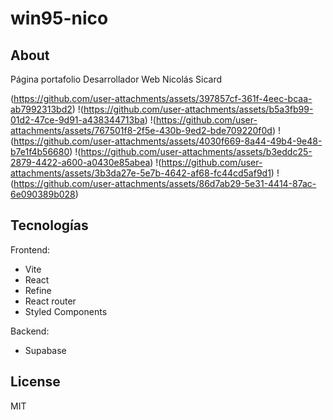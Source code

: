 # win95-nico

## About
Página portafolio Desarrollador Web Nicolás Sicard

(https://github.com/user-attachments/assets/397857cf-361f-4eec-bcaa-ab7992313bd2)
!(https://github.com/user-attachments/assets/b5a3fb99-01d2-47ce-9d91-a438344713ba)
!(https://github.com/user-attachments/assets/767501f8-2f5e-430b-9ed2-bde709220f0d)
!(https://github.com/user-attachments/assets/4030f669-8a44-49b4-9e48-b7e1f4b56680)
!(https://github.com/user-attachments/assets/b3eddc25-2879-4422-a600-a0430e85abea)
!(https://github.com/user-attachments/assets/3b3da27e-5e7b-4642-af68-fc44cd5af9d1)
!(https://github.com/user-attachments/assets/86d7ab29-5e31-4414-87ac-6e090389b028)


## Tecnologías
Frontend: 
- Vite 
- React
- Refine
- React router
- Styled Components

Backend:
- Supabase


## License

MIT
